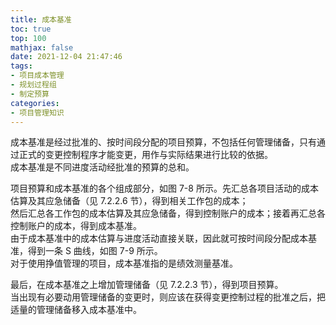 ```yaml
---
title: 成本基准
toc: true
top: 100
mathjax: false
date: 2021-12-04 21:47:46
tags:
- 项目成本管理
- 规划过程组
- 制定预算
categories:
- 项目管理知识
---
```

成本基准是经过批准的、按时间段分配的项目预算，不包括任何管理储备，只有通过正式的变更控制程序才能变更，用作与实际结果进行比较的依据。  
成本基准是不同进度活动经批准的预算的总和。

项目预算和成本基准的各个组成部分，如图 7-8 所示。先汇总各项目活动的成本估算及其应急储备（见 7.2.2.6 节），得到相关工作包的成本；  
然后汇总各工作包的成本估算及其应急储备，得到控制账户的成本；接着再汇总各控制账户的成本，得到成本基准。  
由于成本基准中的成本估算与进度活动直接关联，因此就可按时间段分配成本基准，得到一条 S 曲线，如图 7-9 所示。  
对于使用挣值管理的项目，成本基准指的是绩效测量基准。

最后，在成本基准之上增加管理储备（见 7.2.2.3 节），得到项目预算。  
当出现有必要动用管理储备的变更时，则应该在获得变更控制过程的批准之后，把适量的管理储备移入成本基准中。
